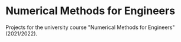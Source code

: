 # Numerical Methods for Engineers
Projects for the university course "Numerical Methods for Engineers" (2021/2022).
